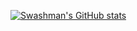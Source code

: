 <!-- ## Hi there 👋

**swashman/swashman** is a ✨ _special_ ✨ repository because its `README.md` (this file) appears on your GitHub profile.

Here are some ideas to get you started:

- 🔭 I’m currently working on ...
- 🌱 I’m currently learning ...
- 👯 I’m looking to collaborate on ...
- 🤔 I’m looking for help with ...
- 💬 Ask me about ...
- 📫 How to reach me: ...
- 😄 Pronouns: ...
- ⚡ Fun fact: ...
-->
[![Swashman's GitHub stats](https://github-readme-stats.vercel.app/api?username=swashman&show_icons=true&theme=chartreuse-dark)](https://github.com/swashman)
